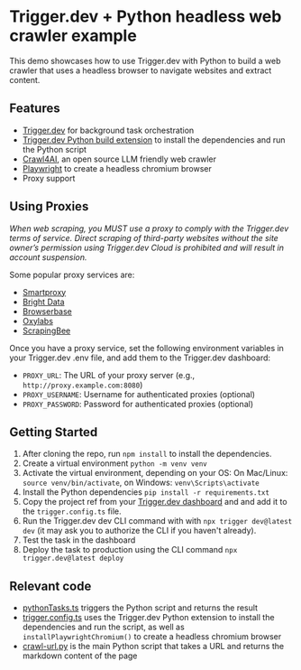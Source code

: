 # Trigger.dev + Python headless web crawler example

This demo showcases how to use Trigger.dev with Python to build a web crawler that uses a headless browser to navigate websites and extract content.

## Features

- [Trigger.dev](https://trigger.dev) for background task orchestration
- [Trigger.dev Python build extension](https://trigger.dev/docs/config/extensions/pythonExtension) to install the dependencies and run the Python script
- [Crawl4AI](https://github.com/unclecode/crawl4ai), an open source LLM friendly web crawler
- [Playwright](https://playwright.dev/) to create a headless chromium browser
- Proxy support

## Using Proxies

_When web scraping, you MUST use a proxy to comply with the Trigger.dev terms of service. Direct scraping of third-party websites without the site owner’s permission using Trigger.dev Cloud is prohibited and will result in account suspension._

Some popular proxy services are:

- [Smartproxy](https://smartproxy.com/)
- [Bright Data](https://brightdata.com/)
- [Browserbase](https://browserbase.com/)
- [Oxylabs](https://oxylabs.io/)
- [ScrapingBee](https://scrapingbee.com/)

Once you have a proxy service, set the following environment variables in your Trigger.dev .env file, and add them to the Trigger.dev dashboard:

- `PROXY_URL`: The URL of your proxy server (e.g., `http://proxy.example.com:8080`)
- `PROXY_USERNAME`: Username for authenticated proxies (optional)
- `PROXY_PASSWORD`: Password for authenticated proxies (optional)

## Getting Started

1. After cloning the repo, run `npm install` to install the dependencies.
2. Create a virtual environment `python -m venv venv`
3. Activate the virtual environment, depending on your OS: On Mac/Linux: `source venv/bin/activate`, on Windows: `venv\Scripts\activate`
4. Install the Python dependencies `pip install -r requirements.txt`
5. Copy the project ref from your [Trigger.dev dashboard](https://cloud.trigger.dev) and and add it to the `trigger.config.ts` file.
6. Run the Trigger.dev dev CLI command with with `npx trigger dev@latest dev` (it may ask you to authorize the CLI if you haven't already).
7. Test the task in the dashboard
8. Deploy the task to production using the CLI command `npx trigger.dev@latest deploy`

## Relevant code

- [pythonTasks.ts](./src/trigger/pythonTasks.ts) triggers the Python script and returns the result
- [trigger.config.ts](./trigger.config.ts) uses the Trigger.dev Python extension to install the dependencies and run the script, as well as `installPlaywrightChromium()` to create a headless chromium browser
- [crawl-url.py](./src/python/crawl-url.py) is the main Python script that takes a URL and returns the markdown content of the page
